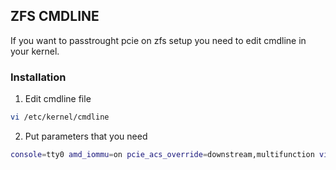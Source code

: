 <!-- ABOUT THE PROJECT -->
## ZFS CMDLINE

If you want to passtrought pcie on zfs setup you need to edit cmdline in your kernel.

### Installation

1. Edit cmdline file
```sh
vi /etc/kernel/cmdline
```
2. Put parameters that you need
```sh
console=tty0 amd_iommu=on pcie_acs_override=downstream,multifunction video=vesafb:off,efifb:off video=efifb:off pci=noaer
```
